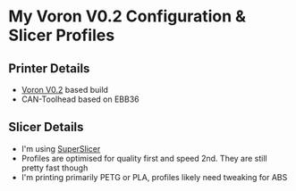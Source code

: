 # My Voron V0.2 Configuration & Slicer Profiles

## Printer Details
- [Voron V0.2](https://vorondesign.com/voron0.2) based build
- CAN-Toolhead based on EBB36

## Slicer Details
- I'm using [SuperSlicer](https://github.com/supermerill/SuperSlicer)
- Profiles are optimised for quality first and speed 2nd. They are still pretty fast though
- I'm printing primarily PETG or PLA, profiles likely need tweaking for ABS

